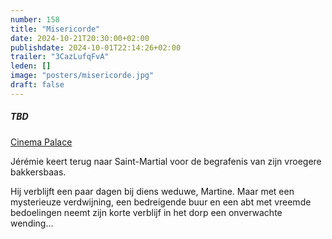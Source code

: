 ```yaml
---
number: 158
title: "Misericorde"
date: 2024-10-21T20:30:00+02:00
publishdate: 2024-10-01T22:14:26+02:00
trailer: "3CazLufqFvA"
leden: []
image: "posters/misericorde.jpg"
draft: false
---
```


##### TBD

[Cinema Palace](https://cinema-palace.be/nl/film/misericorde)

Jérémie keert terug naar Saint-Martial voor de begrafenis van zijn vroegere bakkersbaas. 
<!--more-->
Hij verblijft een paar dagen bij diens weduwe, Martine. Maar met een mysterieuze
verdwijning, een bedreigende buur en een abt met vreemde bedoelingen neemt
zijn korte verblijf in het dorp een onverwachte wending...